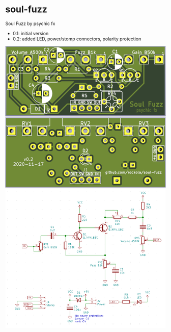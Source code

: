 # soul-fuzz

Soul Fuzz by psychic fx

* 0.1: initial version
* 0.2: added LED, power/stomp connectors, polarity protection

![Front](https://raw.githubusercontent.com/rockola/soul-fuzz/main/images/soul-fuzz-v0.2-front.png)
![Back](https://raw.githubusercontent.com/rockola/soul-fuzz/main/images/soul-fuzz-v0.2-back.png)
![Schematic](https://raw.githubusercontent.com/rockola/soul-fuzz/main/images/soul-fuzz-schematic.png)

